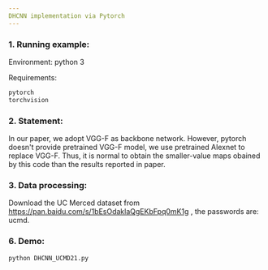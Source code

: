 ```yaml
---
DHCNN implementation via Pytorch
---
```

### 1. Running example:
Environment: python 3

Requirements:
```python
pytorch
torchvision
```
### 2. Statement:
In our paper, we adopt VGG-F as backbone network. However, pytorch doesn't provide pretrained VGG-F model, we use pretrained Alexnet to replace VGG-F. Thus, it is normal
to obtain the smaller-value maps obained by this code than the results reported in paper.

### 3. Data processing:
Download the UC Merced dataset from https://pan.baidu.com/s/1bEsOdaklaQgEKbFpq0mK1g , the passwords are: ucmd. 
### 6. Demo:
```python
python DHCNN_UCMD21.py
```
